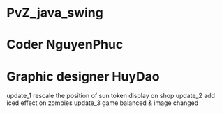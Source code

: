 # PvZ_java_swing
# Coder NguyenPhuc
# Graphic designer HuyDao
update_1 rescale the position of sun token display on shop
update_2 add iced effect on zombies
update_3 game balanced & image changed
